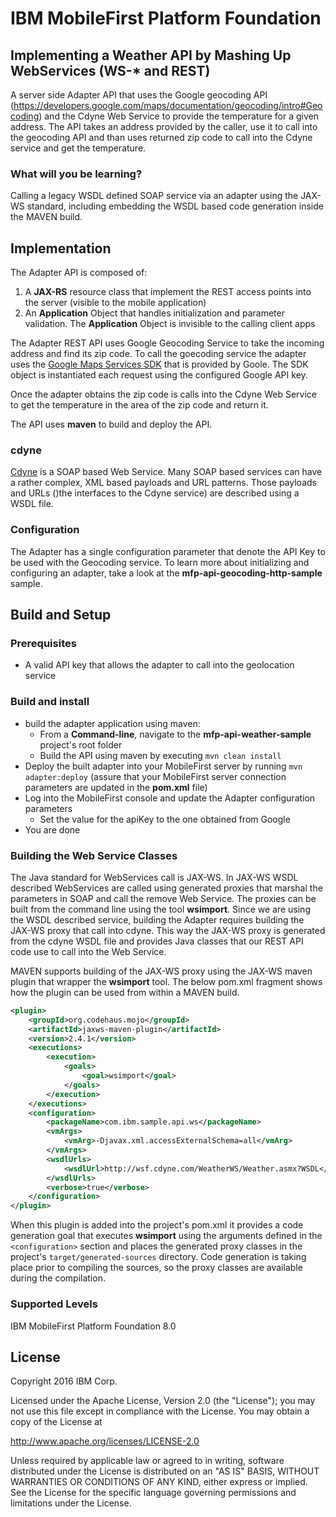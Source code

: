 IBM MobileFirst Platform Foundation
===

## Implementing a Weather API by Mashing Up WebServices (WS-* and REST)

A server side Adapter API that uses the Google geocoding API
(https://developers.google.com/maps/documentation/geocoding/intro#Geocoding) and the Cdyne Web Service to provide the
temperature for a given address. The API takes an address provided by the caller, use it to call into the geocoding API
and than uses returned zip code to call into the Cdyne service and get the temperature.

### What will you be learning?

Calling a legacy WSDL defined SOAP service via an adapter using the JAX-WS standard, including embedding the WSDL based
code generation inside the MAVEN build.

## Implementation
The Adapter API is composed of:

1. A **JAX-RS** resource class that implement the REST access points into the server (visible to the mobile application)
2. An **Application** Object that handles initialization and parameter validation. The **Application** Object is
   invisible to the calling client apps

The Adapter REST API uses Google Geocoding Service to take the incoming address and find its zip code. To call the
goecoding service the adapter uses the [Google Maps Services SDK](https://github.com/googlemaps/google-maps-services-java)
that is provided by Goole. The SDK object is instantiated each request using the configured Google API key.

Once the adapter obtains the zip code is calls into the Cdyne Web Service to get the temperature in the area of the zip
code and return it.

The API uses **maven** to build and deploy the API.


### cdyne

[Cdyne](http://wsf.cdyne.com/WeatherWS/Weather.asmx) is a SOAP based Web Service. Many SOAP based services can have a
rather complex, XML based payloads and URL patterns. Those payloads and URLs ()the interfaces to the Cdyne service) are
described using a WSDL file.

### Configuration

The Adapter has a single configuration parameter that denote the API Key to be used with the Geocoding service. To learn
more about initializing and configuring an adapter, take a look at the **mfp-api-geocoding-http-sample** sample.

## Build and Setup

### Prerequisites
* A valid API key that allows the adapter to call into the geolocation service

### Build and install
* build the adapter application using maven:
    * From a **Command-line**, navigate to the **mfp-api-weather-sample** project's root folder
    * Build the API using maven by executing `mvn clean install`
* Deploy the built adapter into your MobileFirst server by running `mvn adapter:deploy` (assure that your MobileFirst
  server connection parameters are updated in the **pom.xml** file)
* Log into the MobileFirst console and update the Adapter configuration parameters
    * Set the value for the apiKey to the one obtained from Google
* You are done

### Building the Web Service Classes

The Java standard for WebServices call is JAX-WS. In JAX-WS WSDL described WebServices are called using generated
proxies that marshal the parameters in SOAP and call the remove Web Service. The proxies can be built from the command
line using the tool **wsimport**. Since we are using the WSDL described service, building the Adapter requires building the JAX-WS proxy that call into
cdyne. This way the JAX-WS proxy is generated from the cdyne WSDL file and provides Java classes that our REST API code
use to call into the Web Service.

MAVEN supports building of the JAX-WS proxy using the JAX-WS maven plugin that wrapper the **wsimport** tool. The below
pom.xml fragment shows how the plugin can be used from within a MAVEN build.

```XML
<plugin>
    <groupId>org.codehaus.mojo</groupId>
    <artifactId>jaxws-maven-plugin</artifactId>
    <version>2.4.1</version>
    <executions>
        <execution>
            <goals>
                <goal>wsimport</goal>
            </goals>
        </execution>
    </executions>
    <configuration>
        <packageName>com.ibm.sample.api.ws</packageName>
        <vmArgs>
            <vmArg>-Djavax.xml.accessExternalSchema=all</vmArg>
        </vmArgs>
        <wsdlUrls>
            <wsdlUrl>http://wsf.cdyne.com/WeatherWS/Weather.asmx?WSDL</wsdlUrl>
        </wsdlUrls>
        <verbose>true</verbose>
    </configuration>
</plugin>
```

When this plugin is added into the project's pom.xml it provides a code generation goal that executes **wsimport** using
the arguments defined in the `<configuration>` section and places the generated proxy classes in the project's
`target/generated-sources` directory. Code generation is taking place prior to compiling the sources, so the proxy
classes are available during the compilation.

### Supported Levels
IBM MobileFirst Platform Foundation 8.0

## License
Copyright 2016 IBM Corp.

Licensed under the Apache License, Version 2.0 (the "License");
you may not use this file except in compliance with the License.
You may obtain a copy of the License at

http://www.apache.org/licenses/LICENSE-2.0

Unless required by applicable law or agreed to in writing, software
distributed under the License is distributed on an "AS IS" BASIS,
WITHOUT WARRANTIES OR CONDITIONS OF ANY KIND, either express or implied.
See the License for the specific language governing permissions and
limitations under the License.